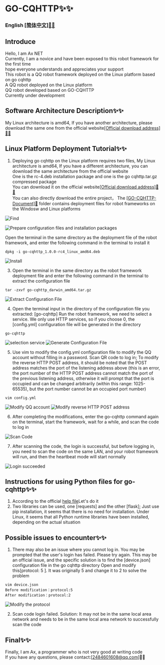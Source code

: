 # GO-CQHTTP✨✨
### English  [[简体中文]📘📘](Chinese.md)

## Introduce
Hello, I am Ax NET<br>
Currently, I am a novice and have been exposed to this robot framework for the first time<br>
hope everyone understands and appreciates your support<br>
This robot is a QQ robot framework deployed on the Linux platform based on go cqhttp<br>
A QQ robot deployed on the Linux platform<br>
QQ robot developed based on GO-CQHTTP<br>
Currently under development<br>

## Software Architecture Description✨✨
My Linux architecture is amd64, If you have another architecture, please download the same one from the official website[[Official download address]📁📁](https://github.com/Mrs4s/go-cqhttp/releases)

## Linux Platform Deployment Tutorial✨✨
1. Deploying go cqhttp on the Linux platform requires two files, My Linux architecture is amd64, If you have a different architecture, you can download the same architecture from the official website<br>
One is the rc-4.deb installation package and one is the go cqhttp.tar.gz compressed package<br>
You can download it on the official website[[Official download address]📁📁](https://github.com/Mrs4s/go-cqhttp/releases)<br>
You can also directly download the entire project， The [[GO-CQHTTP-Document]📁](GO-CQHTTP-Document) folder contains deployment files for robot frameworks on the Windosw and Linux platforms<br>

![Find](images/Find_the_deb.png)

![Prepare configuration files and installation packages](images/准备安装包.png)

Open the terminal in the same directory as the deployment file of the robot framework, and enter the following command in the terminal to install it

```
dpkg -i go-cqhttp_1.0.0-rc4_linux_amd64.deb
```

![Install](images/安装cqhttp.png)

3. Open the terminal in the same directory as the robot framework deployment file and enter the following command in the terminal to extract the configuration file

```
tar -zxvf go-cqhttp_darwin_amd64.tar.gz
```

![Extract Configuration File](images/解压配置文件.png)

4. Open the terminal input in the directory of the configuration file you extracted: [go-cqhttp] Run the robot framework, we need to select a service. We only use HTTP services, so if you choose 0, the [config.yml] configuration file will be generated in the directory

```
go-cqhttp
```

![selection service](images/选择服务.png)
![Generate Configuration File](images/修改config.yml配置文件.png)

5. Use vim to modify the config.yml configuration file to modify the QQ account without filling in a password. Scan QR code to log in; To modify the reverse HTTP POST address, it should be noted that the POST address matches the port of the listening address above (this is an error, the port number of the HTTP POST address cannot match the port of the previous listening address, otherwise it will prompt that the port is occupied and can be changed arbitrarily (within this range: 1025-65535), but the port number cannot be an occupied port number)

```
vim config.yml
```

![Modify QQ account](images/修改QQ号.png)
![Modify reverse HTTP POST address](images/修改ip地址.png)

6. After completing the modifications, enter the go-cqhttp command again on the terminal, start the framework, wait for a while, and scan the code to log in

![Scan Code](images/扫码登录.png)

7. After scanning the code, the login is successful, but before logging in, you need to scan the code on the same LAN, and your robot framework will run, and then the heartbeat mode will start normally

![Login succeeded](images/登录成功.png)

## Instructions for using Python files for go-cqhttp✨✨
1. According to the official [help file](https://docs.go-cqhttp.org/)Let's do it
2. Two libraries can be used, one [requests] and the other [flask]; Just use pip installation, it seems that there is no need for installation. Under Linux, it seems that all Python runtime libraries have been installed, depending on the actual situation

## Possible issues to encounter✨✨
1. There may also be an issue where you cannot log in. You may be prompted that the user's login has failed. Please try again. This may be an official issue, and the specific solution is to find the [device.json] configuration file in the go cqhttp directory
Open and modify this[protocol: 5 ]. It was originally 5 and change it to 2 to solve the problem

```
vim device.json
Before modification：protocol:5
After modification：protocol:2
```

![Modify the protocol](images/修改protocol.png)

2. Scan code login failed. Solution: It may not be in the same local area network and needs to be in the same local area network to successfully scan the code

## Final✨✨
Finally, I am Ax, a programmer who is not very good at writing code<br>
If you have any questions, please contact:[2484601608@qq.com]📧📧
